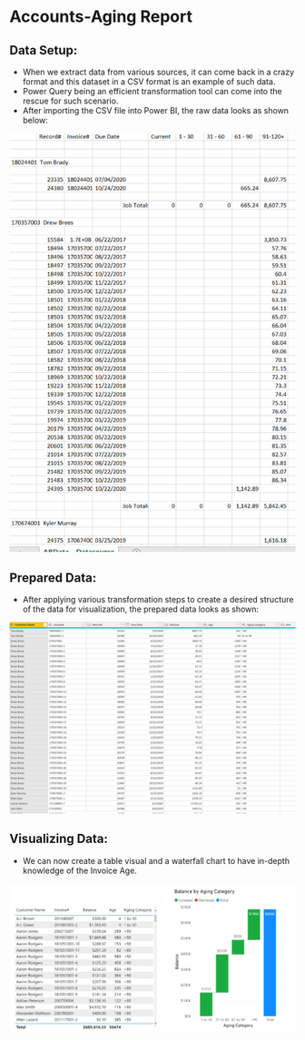 # Accounts-Aging Report

## Data Setup:
  *	When we extract data from various sources, it can come back in a crazy format and this dataset in a CSV format is an example of such data. 
  *	Power Query being an efficient transformation tool can come into the rescue for such scenario.
  *	After importing the CSV file into Power BI, the raw data looks as shown below:

  ![](https://github.com/nancy-gl/Accounts-AR/blob/main/images/CSV%20Data.png)
  
## Prepared Data:
  
  * After applying various transformation steps to create a desired structure of the data for visualization, the prepared data looks as shown:

  ![](https://github.com/nancy-gl/Accounts-AR/blob/main/images/PQ%20Prepared%20Data.png)
  
## Visualizing Data:
  
  * We can now create a table visual and a waterfall chart to have in-depth knowledge of the Invoice Age. 

  ![](https://github.com/nancy-gl/Accounts-AR/blob/main/images/Aging%20Visuals.png)
